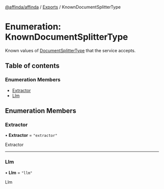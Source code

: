 [@affinda/affinda](../README.md) / [Exports](../modules.md) / KnownDocumentSplitterType

# Enumeration: KnownDocumentSplitterType

Known values of [DocumentSplitterType](../modules.md#documentsplittertype) that the service accepts.

## Table of contents

### Enumeration Members

- [Extractor](KnownDocumentSplitterType.md#extractor)
- [Llm](KnownDocumentSplitterType.md#llm)

## Enumeration Members

### Extractor

• **Extractor** = ``"extractor"``

Extractor

___

### Llm

• **Llm** = ``"llm"``

Llm
